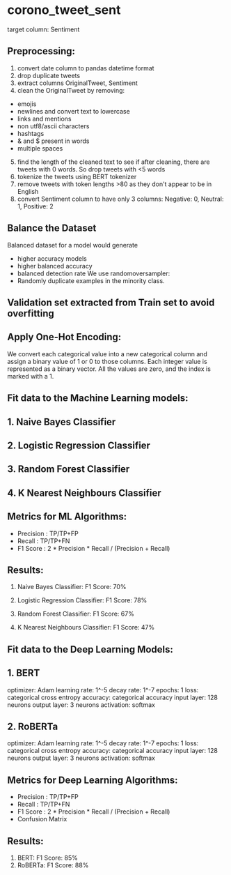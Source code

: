 # corono_tweet_sent
target column: Sentiment 
## Preprocessing:
1. convert date column to pandas datetime format 
2. drop duplicate tweets
3. extract columns OriginalTweet, Sentiment 
4. clean the OriginalTweet by removing:
- emojis
- newlines and convert text to lowercase
- links and mentions
- non utf8/ascii characters
- hashtags
- & and $ present in words
- multiple spaces
5. find the length of the cleaned text to see if after cleaning, there are tweets with 0 words. So drop tweets with <5 words
6. tokenize the tweets using BERT tokenizer
7. remove tweets with token lengths >80 as they don't appear to be in English
8. convert Sentiment column to have only 3 columns: Negative: 0, Neutral: 1, Positive: 2

## Balance the Dataset
Balanced dataset for a model would generate 
- higher accuracy models
- higher balanced accuracy 
- balanced detection rate 
We use randomoversampler: 
- Randomly duplicate examples in the minority class.

## Validation set extracted from Train set to avoid overfitting
## Apply One-Hot Encoding:
We convert each categorical value into a new categorical column and assign a binary value of 1 or 0 to those columns. Each integer value is represented as a binary vector. All the values are zero, and the index is marked with a 1.

## Fit data to the Machine Learning models:

## 1. Naive Bayes Classifier

## 2. Logistic Regression Classifier

## 3. Random Forest Classifier

## 4. K Nearest Neighbours Classifier

## Metrics for ML Algorithms:
- Precision : TP/TP+FP
- Recall : TP/TP+FN
- F1 Score : 2 * Precision * Recall / (Precision + Recall)

## Results:
1. Naive Bayes Classifier: F1 Score: 70%

2. Logistic Regression Classifier: F1 Score: 78%

3. Random Forest Classifier: F1 Score: 67%

4. K Nearest Neighbours Classifier: F1 Score: 47%

## Fit data to the Deep Learning Models:

## 1. BERT
optimizer: Adam
learning rate: 1^-5
decay rate: 1^-7
epochs: 1
loss: categorical cross entropy
accuracy: categorical accuracy
input layer: 128 neurons
output layer: 3 neurons
activation: softmax

## 2. RoBERTa
optimizer: Adam
learning rate: 1^-5
decay rate: 1^-7
epochs: 1
loss: categorical cross entropy
accuracy: categorical accuracy
input layer: 128 neurons
output layer: 3 neurons
activation: softmax

## Metrics for Deep Learning Algorithms:
- Precision : TP/TP+FP
- Recall : TP/TP+FN
- F1 Score : 2 * Precision * Recall / (Precision + Recall)
- Confusion Matrix 

## Results:
1. BERT: F1 Score: 85%
2. RoBERTa: F1 Score: 88%

